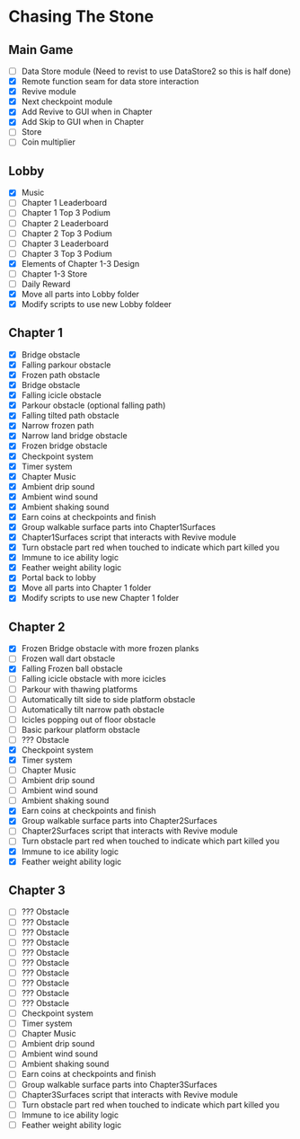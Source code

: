 # Chasing The Stone

## Main Game
- [ ] Data Store module (Need to revist to use DataStore2 so this is half done)
- [x] Remote function seam for data store interaction
- [x] Revive module
- [x] Next checkpoint module
- [x] Add Revive to GUI when in Chapter
- [x] Add Skip to GUI when in Chapter
- [ ] Store
- [ ] Coin multiplier 

## Lobby
- [x] Music
- [ ] Chapter 1 Leaderboard 
- [ ] Chapter 1 Top 3 Podium
- [ ] Chapter 2 Leaderboard
- [ ] Chapter 2 Top 3 Podium
- [ ] Chapter 3 Leaderboard
- [ ] Chapter 3 Top 3 Podium
- [x] Elements of Chapter 1-3 Design
- [ ] Chapter 1-3 Store
- [ ] Daily Reward
- [x] Move all parts into Lobby folder
- [x] Modify scripts to use new Lobby foldeer

## Chapter 1
- [x] Bridge obstacle 
- [x] Falling parkour obstacle
- [x] Frozen path obstacle
- [x] Bridge obstacle
- [x] Falling icicle obstacle
- [x] Parkour obstacle (optional falling path)
- [x] Falling tilted path obstacle 
- [x] Narrow frozen path
- [x] Narrow land bridge obstacle 
- [x] Frozen bridge obstacle
- [x] Checkpoint system
- [x] Timer system
- [x] Chapter Music
- [x] Ambient drip sound
- [x] Ambient wind sound
- [x] Ambient shaking sound
- [x] Earn coins at checkpoints and finish
- [x] Group walkable surface parts into Chapter1Surfaces
- [x] Chapter1Surfaces script that interacts with Revive module
- [x] Turn obstacle part red when touched to indicate which part killed you
- [x] Immune to ice ability logic
- [x] Feather weight ability logic
- [x] Portal back to lobby
- [x] Move all parts into Chapter 1 folder
- [x] Modify scripts to use new Chapter 1 folder

## Chapter 2
- [x] Frozen Bridge obstacle with more frozen planks
- [ ] Frozen wall dart obstacle
- [x] Falling Frozen ball obstacle
- [ ] Falling icicle obstacle with more icicles
- [ ] Parkour with thawing platforms
- [ ] Automatically tilt side to side platform obstacle
- [ ] Automatically tilt narrow path obstacle
- [ ] Icicles popping out of floor obstacle
- [ ] Basic parkour platform obstacle
- [ ] ??? Obstacle
- [x] Checkpoint system
- [x] Timer system
- [ ] Chapter Music
- [ ] Ambient drip sound
- [ ] Ambient wind sound
- [ ] Ambient shaking sound
- [x] Earn coins at checkpoints and finish
- [x] Group walkable surface parts into Chapter2Surfaces
- [ ] Chapter2Surfaces script that interacts with Revive module
- [ ] Turn obstacle part red when touched to indicate which part killed you
- [x] Immune to ice ability logic
- [x] Feather weight ability logic

## Chapter 3
- [ ] ??? Obstacle
- [ ] ??? Obstacle
- [ ] ??? Obstacle
- [ ] ??? Obstacle
- [ ] ??? Obstacle
- [ ] ??? Obstacle
- [ ] ??? Obstacle
- [ ] ??? Obstacle
- [ ] ??? Obstacle
- [ ] ??? Obstacle
- [ ] Checkpoint system
- [ ] Timer system
- [ ] Chapter Music
- [ ] Ambient drip sound
- [ ] Ambient wind sound
- [ ] Ambient shaking sound
- [ ] Earn coins at checkpoints and finish
- [ ] Group walkable surface parts into Chapter3Surfaces
- [ ] Chapter3Surfaces script that interacts with Revive module
- [ ] Turn obstacle part red when touched to indicate which part killed you
- [ ] Immune to ice ability logic
- [ ] Feather weight ability logic
